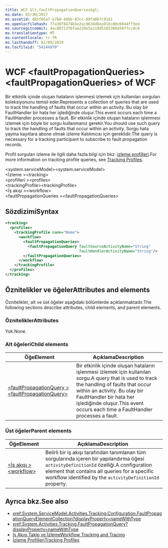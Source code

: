 ```yaml
---
title: WCF &lt;faultPropagationQueries&gt;
ms.date: 03/30/2017
ms.assetid: d85f66a7-e7b0-4dbb-83cc-89fa06fc9161
ms.openlocfilehash: 77a38f8474b5e2ac8634d6ea91bc80c6044ff3ed
ms.sourcegitcommit: 4ac80713f6faa220e5a119d5165308a58f7ccdc8
ms.translationtype: MT
ms.contentlocale: tr-TR
ms.lasthandoff: 01/09/2019
ms.locfileid: "54144970"
---
```

# <a name="ltfaultpropagationqueriesgt-of-wcf"></a><span data-ttu-id="72254-102">WCF &lt;faultPropagationQueries&gt;</span><span class="sxs-lookup"><span data-stu-id="72254-102">&lt;faultPropagationQueries&gt; of WCF</span></span>

<span data-ttu-id="72254-103">Bir etkinlik içinde oluşan hataların işlenmesi izlemek için kullanılan sorguları koleksiyonunu temsil eder.</span><span class="sxs-lookup"><span data-stu-id="72254-103">Represents a collection of queries that are used to track the handling of faults that occur within an activity.</span></span>  <span data-ttu-id="72254-104">Bu olay bir FaultHandler bir hata her işlediğinde oluşur.</span><span class="sxs-lookup"><span data-stu-id="72254-104">This event occurs each time a FaultHandler processes a fault.</span></span> <span data-ttu-id="72254-105">Bir etkinlik içinde oluşan hataların işlenmesi izlemek için böyle bir sorgu kullanmanız gerekir.</span><span class="sxs-lookup"><span data-stu-id="72254-105">You should use such query to track the handling of faults that occur within an activity.</span></span> <span data-ttu-id="72254-106">Sorgu hata yayma kayıtlara abone olmak izleme Katılımcısı için gereklidir.</span><span class="sxs-lookup"><span data-stu-id="72254-106">The query is necessary for a  tracking participant to subscribe to fault propagation records.</span></span>  
  
<span data-ttu-id="72254-107">Profil sorguları izleme ile ilgili daha fazla bilgi için bkz: [izleme profilleri](../../../../../docs/framework/windows-workflow-foundation/tracking-profiles.md).</span><span class="sxs-lookup"><span data-stu-id="72254-107">For more information on tracking profile queries, see [Tracking Profiles](../../../../../docs/framework/windows-workflow-foundation/tracking-profiles.md).</span></span>  
  
<span data-ttu-id="72254-108">\<system.serviceModel></span><span class="sxs-lookup"><span data-stu-id="72254-108">\<system.serviceModel></span></span>  
<span data-ttu-id="72254-109">\<İzleme ></span><span class="sxs-lookup"><span data-stu-id="72254-109">\<tracking></span></span>  
<span data-ttu-id="72254-110">\<profilleri ></span><span class="sxs-lookup"><span data-stu-id="72254-110">\<profiles></span></span>  
<span data-ttu-id="72254-111">\<trackingProfile></span><span class="sxs-lookup"><span data-stu-id="72254-111">\<trackingProfile></span></span>  
<span data-ttu-id="72254-112">\<İş akışı ></span><span class="sxs-lookup"><span data-stu-id="72254-112">\<workflow></span></span>  
<span data-ttu-id="72254-113">\<faultPropagationQueries ></span><span class="sxs-lookup"><span data-stu-id="72254-113">\<faultPropagationQueries></span></span>  
  
## <a name="syntax"></a><span data-ttu-id="72254-114">Sözdizimi</span><span class="sxs-lookup"><span data-stu-id="72254-114">Syntax</span></span>  
  
```xml  
<tracking>
  <profiles>
    <trackingProfile name="Name">
      <workflow>
        <faultPropagationQueries>
          <faultPropagationQuery faultSourceActivityName="String"
                                 faultHandlerActivityName="String"/>
        </faultPropagationQueries>
      </workflow>
    </trackingProfile>
  </profiles>
</tracking>
```  
  
## <a name="attributes-and-elements"></a><span data-ttu-id="72254-115">Öznitelikler ve öğeler</span><span class="sxs-lookup"><span data-stu-id="72254-115">Attributes and elements</span></span>

<span data-ttu-id="72254-116">Öznitelikler, alt ve üst öğeler aşağıdaki bölümlerde açıklanmaktadır.</span><span class="sxs-lookup"><span data-stu-id="72254-116">The following sections describe attributes, child elements, and parent elements.</span></span>
  
### <a name="attributes"></a><span data-ttu-id="72254-117">Öznitelikler</span><span class="sxs-lookup"><span data-stu-id="72254-117">Attributes</span></span>

<span data-ttu-id="72254-118">Yok.</span><span class="sxs-lookup"><span data-stu-id="72254-118">None.</span></span>
  
### <a name="child-elements"></a><span data-ttu-id="72254-119">Alt öğeleri</span><span class="sxs-lookup"><span data-stu-id="72254-119">Child elements</span></span>

|<span data-ttu-id="72254-120">Öğe</span><span class="sxs-lookup"><span data-stu-id="72254-120">Element</span></span>|<span data-ttu-id="72254-121">Açıklama</span><span class="sxs-lookup"><span data-stu-id="72254-121">Description</span></span>|  
|-------------|-----------------|  
|[<span data-ttu-id="72254-122">\<faultPropagationQuery ></span><span class="sxs-lookup"><span data-stu-id="72254-122">\<faultPropagationQuery></span></span>](faultpropagationquery-of-wcf.md)|<span data-ttu-id="72254-123">Bir etkinlik içinde oluşan hataların işlenmesi izlemek için kullanılan sorgu.</span><span class="sxs-lookup"><span data-stu-id="72254-123">A query that is used to track the handling of faults that occur within an activity.</span></span>  <span data-ttu-id="72254-124">Bu olay bir FaultHandler bir hata her işlediğinde oluşur.</span><span class="sxs-lookup"><span data-stu-id="72254-124">This event occurs each time a FaultHandler processes a fault.</span></span>|  
  
### <a name="parent-elements"></a><span data-ttu-id="72254-125">Üst öğeler</span><span class="sxs-lookup"><span data-stu-id="72254-125">Parent elements</span></span>  
  
|<span data-ttu-id="72254-126">Öğe</span><span class="sxs-lookup"><span data-stu-id="72254-126">Element</span></span>|<span data-ttu-id="72254-127">Açıklama</span><span class="sxs-lookup"><span data-stu-id="72254-127">Description</span></span>|  
|-------------|-----------------|  
|[<span data-ttu-id="72254-128">\<İş akışı ></span><span class="sxs-lookup"><span data-stu-id="72254-128">\<workflow></span></span>](../../../../../docs/framework/configure-apps/file-schema/windows-workflow-foundation/workflow.md)|<span data-ttu-id="72254-129">Belirli bir iş akışı tarafından tanımlanan tüm sorgularında içeren bir yapılandırma öğesi `activityDefinitionId` özelliği.</span><span class="sxs-lookup"><span data-stu-id="72254-129">A configuration element that contains all queries for a specific workflow identified by the `activityDefinitionId` property.</span></span>|  
  
## <a name="see-also"></a><span data-ttu-id="72254-130">Ayrıca bkz.</span><span class="sxs-lookup"><span data-stu-id="72254-130">See also</span></span>

- <xref:System.ServiceModel.Activities.Tracking.Configuration.FaultPropagationQueryElementCollection?displayProperty=nameWithType>
- <xref:System.Activities.Tracking.FaultPropagationQuery?displayProperty=nameWithType>
- [<span data-ttu-id="72254-131">İş Akışı Takip ve İzleme</span><span class="sxs-lookup"><span data-stu-id="72254-131">Workflow Tracking and Tracing</span></span>](../../../../../docs/framework/windows-workflow-foundation/workflow-tracking-and-tracing.md)
- [<span data-ttu-id="72254-132">İzleme Profilleri</span><span class="sxs-lookup"><span data-stu-id="72254-132">Tracking Profiles</span></span>](../../../../../docs/framework/windows-workflow-foundation/tracking-profiles.md)
